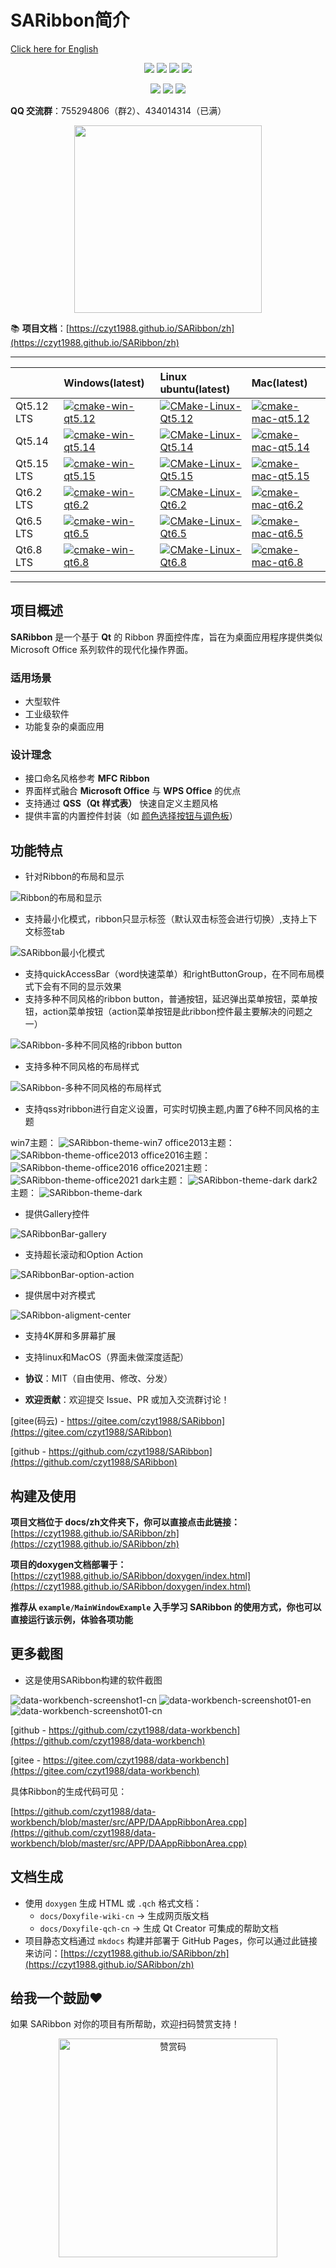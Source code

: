 ﻿# SARibbon简介

[Click here for English](../en/index.md)

<div align="center">
<p>
<img src="https://img.shields.io/badge/C++-17-blue"/>
<img src="https://img.shields.io/badge/Qt-5.14+-green"/>
<img src="https://img.shields.io/badge/Qt-6-green"/>
<img src="https://img.shields.io/badge/license-MIT-yellow"/>
</p>
<p>
<img src="https://img.shields.io/badge/windows-0077d6"/>
<img src="https://img.shields.io/badge/ubuntu-ed6432"/>
<img src="https://img.shields.io/badge/macos-000"/>
</p>
</div>

**QQ 交流群**：755294806（群2）、434014314（已满）  

<div align="center">
<img src="../assets/SARibbon-qq交流群2.jpg" style="width:300px;"/>
</div>

📚 **项目文档**：[https://czyt1988.github.io/SARibbon/zh](https://czyt1988.github.io/SARibbon/zh)

---

||Windows(latest)|Linux ubuntu(latest)|Mac(latest)|
|:-|:-|:-|:-|
|Qt5.12 LTS|[![cmake-win-qt5.12](https://github.com/czyt1988/SARibbon/actions/workflows/cmake-win-qt5.12.yml/badge.svg)](https://github.com/czyt1988/SARibbon/actions/workflows/cmake-win-qt5.12.yml)|[![CMake-Linux-Qt5.12](https://github.com/czyt1988/SARibbon/actions/workflows/cmake-linux-qt5.12.yml/badge.svg)](https://github.com/czyt1988/SARibbon/actions/workflows/cmake-linux-qt5.12.yml)|[![cmake-mac-qt5.12](https://github.com/czyt1988/SARibbon/actions/workflows/cmake-mac-qt5.12.yml/badge.svg)](https://github.com/czyt1988/SARibbon/actions/workflows/cmake-mac-qt5.12.yml)|
|Qt5.14|[![cmake-win-qt5.14](https://github.com/czyt1988/SARibbon/actions/workflows/cmake-win-qt5.14.yml/badge.svg)](https://github.com/czyt1988/SARibbon/actions/workflows/cmake-win-qt5.14.yml)|[![CMake-Linux-Qt5.14](https://github.com/czyt1988/SARibbon/actions/workflows/cmake-linux-qt5.14.yml/badge.svg)](https://github.com/czyt1988/SARibbon/actions/workflows/cmake-linux-qt5.14.yml)|[![cmake-mac-qt5.14](https://github.com/czyt1988/SARibbon/actions/workflows/cmake-mac-qt5.14.yml/badge.svg)](https://github.com/czyt1988/SARibbon/actions/workflows/cmake-mac-qt5.14.yml)|
|Qt5.15 LTS|[![cmake-win-qt5.15](https://github.com/czyt1988/SARibbon/actions/workflows/cmake-win-qt5.15.yml/badge.svg)](https://github.com/czyt1988/SARibbon/actions/workflows/cmake-win-qt5.15.yml)|[![CMake-Linux-Qt5.15](https://github.com/czyt1988/SARibbon/actions/workflows/cmake-linux-qt5.15.yml/badge.svg)](https://github.com/czyt1988/SARibbon/actions/workflows/cmake-linux-qt5.15.yml)|[![cmake-mac-qt5.15](https://github.com/czyt1988/SARibbon/actions/workflows/cmake-mac-qt5.15.yml/badge.svg)](https://github.com/czyt1988/SARibbon/actions/workflows/cmake-mac-qt5.15.yml)|
|Qt6.2 LTS|[![cmake-win-qt6.2](https://github.com/czyt1988/SARibbon/actions/workflows/cmake-win-qt6.2.yml/badge.svg)](https://github.com/czyt1988/SARibbon/actions/workflows/cmake-win-qt6.2.yml)|[![CMake-Linux-Qt6.2](https://github.com/czyt1988/SARibbon/actions/workflows/cmake-linux-qt6.2.yml/badge.svg)](https://github.com/czyt1988/SARibbon/actions/workflows/cmake-linux-qt6.2.yml)|[![cmake-mac-qt6.2](https://github.com/czyt1988/SARibbon/actions/workflows/cmake-mac-qt6.2.yml/badge.svg)](https://github.com/czyt1988/SARibbon/actions/workflows/cmake-mac-qt6.2.yml)|
|Qt6.5 LTS|[![cmake-win-qt6.5](https://github.com/czyt1988/SARibbon/actions/workflows/cmake-win-qt6.5.yml/badge.svg)](https://github.com/czyt1988/SARibbon/actions/workflows/cmake-win-qt6.5.yml)|[![CMake-Linux-Qt6.5](https://github.com/czyt1988/SARibbon/actions/workflows/cmake-linux-qt6.5.yml/badge.svg)](https://github.com/czyt1988/SARibbon/actions/workflows/cmake-linux-qt6.5.yml)|[![cmake-mac-qt6.5](https://github.com/czyt1988/SARibbon/actions/workflows/cmake-mac-qt6.5.yml/badge.svg)](https://github.com/czyt1988/SARibbon/actions/workflows/cmake-mac-qt6.5.yml)|
|Qt6.8 LTS|[![cmake-win-qt6.8](https://github.com/czyt1988/SARibbon/actions/workflows/cmake-win-qt6.8.yml/badge.svg)](https://github.com/czyt1988/SARibbon/actions/workflows/cmake-win-qt6.8.yml)|[![CMake-Linux-Qt6.8](https://github.com/czyt1988/SARibbon/actions/workflows/cmake-linux-qt6.8.yml/badge.svg)](https://github.com/czyt1988/SARibbon/actions/workflows/cmake-linux-qt6.8.yml)|[![cmake-mac-qt6.8](https://github.com/czyt1988/SARibbon/actions/workflows/cmake-mac-qt6.8.yml/badge.svg)](https://github.com/czyt1988/SARibbon/actions/workflows/cmake-mac-qt6.8.yml)|

---

## 项目概述

**SARibbon** 是一个基于 **Qt** 的 Ribbon 界面控件库，旨在为桌面应用程序提供类似 Microsoft Office 系列软件的现代化操作界面。

### 适用场景
- 大型软件
- 工业级软件
- 功能复杂的桌面应用

### 设计理念
- 接口命名风格参考 **MFC Ribbon**
- 界面样式融合 **Microsoft Office** 与 **WPS Office** 的优点
- 支持通过 **QSS（Qt 样式表）** 快速自定义主题风格
- 提供丰富的内置控件封装（如 [颜色选择按钮与调色板](https://github.com/czyt1988/SAColorWidgets)）

## 功能特点

- 针对Ribbon的布局和显示

![Ribbon的布局和显示](../assets/screenshot/SARibbonBar-overview.png)

- 支持最小化模式，ribbon只显示标签（默认双击标签会进行切换）,支持上下文标签tab

![SARibbon最小化模式](../assets/screenshot/SARibbonBar-minMode.gif)

- 支持quickAccessBar（word快速菜单）和rightButtonGroup，在不同布局模式下会有不同的显示效果
- 支持多种不同风格的ribbon button，普通按钮，延迟弹出菜单按钮，菜单按钮，action菜单按钮（action菜单按钮是此ribbon控件最主要解决的问题之一）

![SARibbon-多种不同风格的ribbon button](../assets/screenshot/SARibbonBar-ribbonbutton.gif)

- 支持多种不同风格的布局样式

![SARibbon-多种不同风格的布局样式](../assets/screenshot/SARibbonBar-style.gif)

- 支持qss对ribbon进行自定义设置，可实时切换主题,内置了6种不同风格的主题

win7主题：
![SARibbon-theme-win7](../assets/screenshot/SARibbon-theme-win7.png)
office2013主题：
![SARibbon-theme-office2013](../assets/screenshot/SARibbon-theme-office2013.png)
office2016主题：
![SARibbon-theme-office2016](../assets/screenshot/SARibbon-theme-office2016.png)
office2021主题：
![SARibbon-theme-office2021](../assets/screenshot/SARibbon-theme-office2021.png)
dark主题：
![SARibbon-theme-dark](../assets/screenshot/SARibbon-theme-dark.png)
dark2主题：
![SARibbon-theme-dark](../assets/screenshot/SARibbon-theme-dark2.png)

- 提供Gallery控件

![SARibbonBar-gallery](../assets/screenshot/SARibbonBar-gallery.png)

- 支持超长滚动和Option Action

![SARibbonBar-option-action](../assets/screenshot/SARibbonBar-option-action.gif)

- 提供居中对齐模式

![SARibbon-aligment-center](../assets/screenshot/SARibbon-aligment-center.png)

- 支持4K屏和多屏幕扩展
- 支持linux和MacOS（界面未做深度适配）

- **协议**：MIT（自由使用、修改、分发）
- **欢迎贡献**：欢迎提交 Issue、PR 或加入交流群讨论！

[gitee(码云) - https://gitee.com/czyt1988/SARibbon](https://gitee.com/czyt1988/SARibbon)

[github - https://github.com/czyt1988/SARibbon](https://github.com/czyt1988/SARibbon)

## 构建及使用

**项目文档位于 docs/zh文件夹下，你可以直接点击此链接：**[https://czyt1988.github.io/SARibbon/zh](https://czyt1988.github.io/SARibbon/zh)

**项目的doxygen文档部署于：**[https://czyt1988.github.io/SARibbon/doxygen/index.html](https://czyt1988.github.io/SARibbon/doxygen/index.html)

**推荐从 `example/MainWindowExample` 入手学习 SARibbon 的使用方式，你也可以直接运行该示例，体验各项功能**

## 更多截图

- 这是使用SARibbon构建的软件截图

![data-workbench-screenshot1-cn](../assets/screenshot/data-workbench-screenshot1-cn.gif)
![data-workbench-screenshot01-en](../assets/screenshot/data-workbench-screenshot01-en.png)
![data-workbench-screenshot01-cn](../assets/screenshot/data-workbench-screenshot01-cn.png)

[github - https://github.com/czyt1988/data-workbench](https://github.com/czyt1988/data-workbench)

[gitee - https://gitee.com/czyt1988/data-workbench](https://gitee.com/czyt1988/data-workbench)

具体Ribbon的生成代码可见：

[https://github.com/czyt1988/data-workbench/blob/master/src/APP/DAAppRibbonArea.cpp](https://github.com/czyt1988/data-workbench/blob/master/src/APP/DAAppRibbonArea.cpp)

## 文档生成

- 使用 `doxygen` 生成 HTML 或 `.qch` 格式文档：
  - `docs/Doxyfile-wiki-cn` → 生成网页版文档
  - `docs/Doxyfile-qch-cn` → 生成 Qt Creator 可集成的帮助文档
- 项目静态文档通过 `mkdocs` 构建并部署于 GitHub Pages，你可以通过此链接来访问：[https://czyt1988.github.io/SARibbon/zh](https://czyt1988.github.io/SARibbon/zh)


## 给我一个鼓励❤️

如果 SARibbon 对你的项目有所帮助，欢迎扫码赞赏支持！

<div style="text-align:center">
    <img src="../assets/pic/赞赏码.png" alt="赞赏码" style="width:350px;" />
</div>
